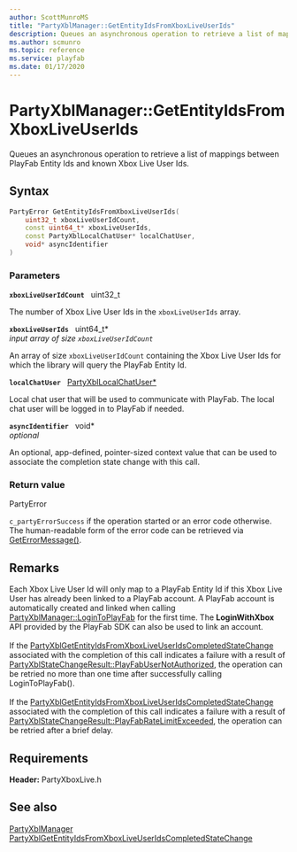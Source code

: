 ```yaml
---
author: ScottMunroMS
title: "PartyXblManager::GetEntityIdsFromXboxLiveUserIds"
description: Queues an asynchronous operation to retrieve a list of mappings between PlayFab Entity Ids and known Xbox Live User Ids.
ms.author: scmunro
ms.topic: reference
ms.service: playfab
ms.date: 01/17/2020
---
```


# PartyXblManager::GetEntityIdsFromXboxLiveUserIds  

Queues an asynchronous operation to retrieve a list of mappings between PlayFab Entity Ids and known Xbox Live User Ids.  

## Syntax  
  
```cpp
PartyError GetEntityIdsFromXboxLiveUserIds(  
    uint32_t xboxLiveUserIdCount,  
    const uint64_t* xboxLiveUserIds,  
    const PartyXblLocalChatUser* localChatUser,  
    void* asyncIdentifier  
)  
```  
  
### Parameters  
  
**`xboxLiveUserIdCount`** &nbsp; uint32_t  
  
The number of Xbox Live User Ids in the `xboxLiveUserIds` array.  
  
**`xboxLiveUserIds`** &nbsp; uint64_t*  
*input array of size `xboxLiveUserIdCount`*  
  
An array of size `xboxLiveUserIdCount` containing the Xbox Live User Ids for which the library will query the PlayFab Entity Id.  
  
**`localChatUser`** &nbsp; [PartyXblLocalChatUser*](../../PartyXblLocalChatUser/partyxbllocalchatuser.md)  
  
Local chat user that will be used to communicate with PlayFab. The local chat user will be logged in to PlayFab if needed.  
  
**`asyncIdentifier`** &nbsp; void*  
*optional*  
  
An optional, app-defined, pointer-sized context value that can be used to associate the completion state change with this call.  
  
  
### Return value  
PartyError
  
```c_partyErrorSuccess``` if the operation started or an error code otherwise. The human-readable form of the error code can be retrieved via [GetErrorMessage()](partyxblmanager_geterrormessage.md).
  
## Remarks  
  
Each Xbox Live User Id will only map to a PlayFab Entity Id if this Xbox Live User has already been linked to a PlayFab account. A PlayFab account is automatically created and linked when calling [PartyXblManager::LoginToPlayFab](partyxblmanager_logintoplayfab.md) for the first time. The <b>LoginWithXbox</b> API provided by the PlayFab SDK can also be used to link an account. <br /><br /> If the [PartyXblGetEntityIdsFromXboxLiveUserIdsCompletedStateChange](../../../structs/partyxblgetentityidsfromxboxliveuseridscompletedstatechange.md) associated with the completion of this call indicates a failure with a result of [PartyXblStateChangeResult::PlayFabUserNotAuthorized](../../../enums/partyxblstatechangeresult.md), the operation can be retried no more than one time after successfully calling LoginToPlayFab().   <br /><br /> If the [PartyXblGetEntityIdsFromXboxLiveUserIdsCompletedStateChange](../../../structs/partyxblgetentityidsfromxboxliveuseridscompletedstatechange.md) associated with the completion of this call indicates a failure with a result of [PartyXblStateChangeResult::PlayFabRateLimitExceeded](../../../enums/partyxblstatechangeresult.md), the operation can be retried after a brief delay.
  
## Requirements  
  
**Header:** PartyXboxLive.h
  
## See also  
[PartyXblManager](../partyxblmanager.md)  
[PartyXblGetEntityIdsFromXboxLiveUserIdsCompletedStateChange](../../../structs/partyxblgetentityidsfromxboxliveuseridscompletedstatechange.md)
  
  
